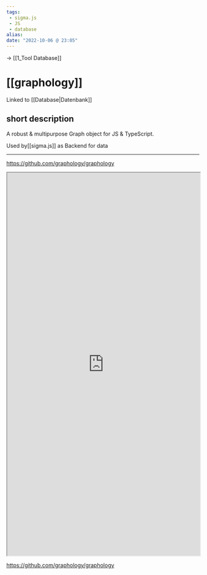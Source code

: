 ```yaml
---
tags:
 - sigma.js
 - JS
 - database
alias: 
date: "2022-10-06 @ 23:05"
---
```

-> [[1_Tool Database]]

# [[graphology]]

Linked to  [[Database|Datenbank]]

## short description
A robust & multipurpose Graph object for JS & TypeScript.

Used by[[sigma.js]] as Backend for data 
___
https://github.com/graphology/graphology

<iframe style="width: 100%; height: 1000px; overflow: hidden;" src="https://github.com/graphology/graphology" width="100" height="100" scrolling="no">Iframes not supported</iframe>



https://github.com/graphology/graphology

